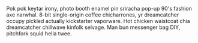 Pok pok keytar irony, photo booth enamel pin sriracha pop-up 90's fashion axe narwhal. 8-bit single-origin coffee chicharrones, yr dreamcatcher occupy pickled actually kickstarter vaporware. Hot chicken waistcoat chia dreamcatcher chillwave kinfolk selvage. Man bun messenger bag DIY, pitchfork squid hella twee.